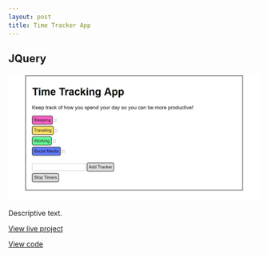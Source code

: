 ```yaml
---
layout: post
title: Time Tracker App
---
```



## JQuery
<img src="_includes/images/portfolio3.jpg">
<p>Descriptive text.</p>
<p><a href="nicolemoran.github.io/timetracker/index.html">View live project</a></p>
<p><a href="https://github.com/nicolemoran/timetracker">View code</a></p>
